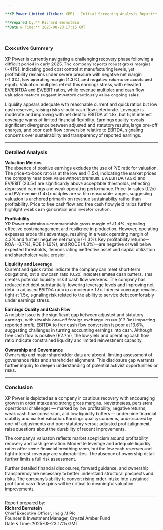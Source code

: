 ```yaml
---

**XP Power Limited (Ticker: XPP) - Initial Screening Analysis Report**

**Prepared by:** Richard Bernstein  
**Date & Time:** 2025-08-23 17:15 GMT  

---
```


### Executive Summary

XP Power is currently navigating a challenging recovery phase following a difficult period in early 2025. The company reports robust gross margins (~41%), indicating good cost control at manufacturing levels, yet profitability remains under severe pressure with negative net margin (-1.3%), low operating margin (4.3%), and negative returns on assets and equity. Valuation multiples reflect this earnings stress, with elevated EV/EBITDA and EV/EBIT ratios, while revenue multiples and cash flow valuation metrics suggest investors cautiously value ongoing sales.

Liquidity appears adequate with reasonable current and quick ratios but low cash reserves, raising risks should cash flow deteriorate. Leverage is moderate and improving with net debt to EBITDA at 1.8x, but tight interest coverage warns of limited financial flexibility. Earnings quality reveals significant divergence between adjusted and statutory results, large one-off charges, and poor cash flow conversion relative to EBITDA, signaling concerns over sustainability and transparency of reported earnings.

---

### Detailed Analysis

**Valuation Metrics**  
The absence of positive earnings excludes the use of P/E ratio for valuation. The price-to-book ratio is at the low end (1.5x), indicating the market prices the company near book value without premium. EV/EBITDA (9.9x) and EV/EBIT (23.5x) are significantly above acceptable thresholds, reflecting depressed earnings and weak operating performance. Price-to-sales (1.2x) and EV/revenue (1.4x) multiples are within reasonable ranges, suggesting valuation is anchored primarily on revenue sustainability rather than profitability. Price to free cash flow and free cash flow yield ratios further highlight weak cash generation and investor caution.

**Profitability**  
XP Power maintains a commendable gross margin of 41.4%, signaling effective cost management and resilience in production. However, operating expenses erode this advantage, resulting in a weak operating margin of 4.3% and further negative net margin (-1.3%). Key profitability returns—ROA (-0.7%), ROE (-1.6%), and ROCE (4.3%)—are negative or well below expected thresholds, demonstrating ineffective asset and capital utilization and shareholder value erosion.

**Liquidity and Leverage**  
Current and quick ratios indicate the company can meet short-term obligations, but a low cash ratio (0.2x) indicates limited cash buffers. This creates potential liquidity risk if cash flow weakens. The company has reduced net debt substantially, lowering leverage levels and improving net debt to adjusted EBITDA ratio to a moderate 1.8x. Interest coverage remains tight at 1.5x, signaling risk related to the ability to service debt comfortably under earnings stress.

**Earnings Quality and Cash Flow**  
A notable issue is the significant gap between adjusted and statutory earnings, with sizeable one-off foreign exchange losses (£2.3m) impacting reported profit. EBITDA to free cash flow conversion is poor at 13.6%, suggesting challenges in turning accounting earnings into cash. Although free cash flow is positive (£2.2m), the low yield and operating cash flow ratio indicate constrained liquidity and limited reinvestment capacity.

**Ownership and Governance**  
Ownership and major shareholder data are absent, limiting assessment of governance risks and shareholder alignment. This disclosure gap warrants further inquiry to deepen understanding of potential activist opportunities or risks.

---

### Conclusion

XP Power is depicted as a company in cautious recovery with encouraging growth in order intake and strong gross margins. Nevertheless, persistent operational challenges — marked by low profitability, negative returns, weak cash flow conversion, and low liquidity buffers — undermine financial stability and market valuation. Earnings quality concerns, underscored by one-off adjustments and poor statutory versus adjusted profit alignment, raise questions about the durability of recent improvements.

The company’s valuation reflects market scepticism around profitability recovery and cash generation. Moderate leverage and adequate liquidity ratios offer some financial breathing room, but the low cash reserves and tight interest coverage are vulnerabilities. The absence of ownership detail further limits a full risk assessment.

Further detailed financial disclosures, forward guidance, and ownership transparency are necessary to better understand structural prospects and risks. The company’s ability to convert rising order intake into sustained profit and cash flow gains will be critical to meaningful valuation improvements.

---

Report prepared by:  
**Richard Bernstein**  
Chief Executive Officer, Insig AI Plc  
Founder & Investment Manager, Crystal Amber Fund  
Date & Time: 2025-08-23 17:15 GMT